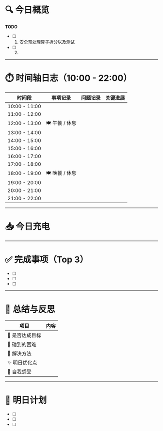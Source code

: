 # 🔍 今日概览

**TODO**
- [ ] 1. 安全预处理算子拆分以及测试
- [ ] 2.
---

# ⏱️ 时间轴日志（10:00 - 22:00）

|    **时间段**    |  **事项记录**   | **问题记录** | **关键进展** |
| :-----------: | :---------: | :------- | :------: |
| 10:00 - 11:00 |             |          |          |
| 11:00 - 12:00 |             |          |          |
| 12:00 - 13:00 | 🍽️ 午餐 / 休息 |          |          |
| 13:00 - 14:00 |             |          |          |
| 14:00 - 15:00 |             |          |          |
| 15:00 - 16:00 |             |          |          |
| 16:00 - 17:00 |             |          |          |
| 17:00 - 18:00 |             |          |          |
| 18:00 - 19:00 | 🍽️ 晚餐 / 休息 |          |          |
| 19:00 - 20:00 |             |          |          |
| 20:00 - 21:00 |             |          |          |
| 21:00 - 22:00 |             |          |          |

---
# 📥 今日充电





---
# ✅ 完成事项（Top 3）

- [ ] 
- [ ] 
- [ ] 

---

# 🧠 总结与反思

| 项目           | 内容                         |
|----------------|------------------------------|
| 🎯 是否达成目标 |                              |
| 🧱 碰到的困难   |                              |
| 🧰 解决方法     |                              |
| ✨ 明日优化点   |                              |
| 💭 自我感受     |                              |

---

# 📌 明日计划

- [ ] 
- [ ] 
- [ ] 
